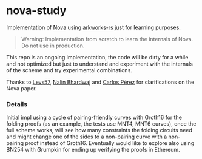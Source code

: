 # nova-study

Implementation of [Nova](https://eprint.iacr.org/2021/370.pdf) using [arkworks-rs](https://github.com/arkworks-rs/) just for learning purposes.

> Warning: Implementation from scratch to learn the internals of Nova. Do not use in production.

This repo is an ongoing implementation, the code will be dirty for a while and not optimized but just to understand and experiment with the internals of the scheme and try experimental combinations.

Thanks to [Levs57](https://twitter.com/levs57), [Nalin Bhardwaj](https://twitter.com/nibnalin) and [Carlos Pérez](https://twitter.com/cperezz19) for clarifications on the Nova paper.

### Details
Initial impl using a cycle of pairing-friendly curves with Groth16 for the folding proofs (as an example, the tests use MNT4, MNT6 curves), once the full scheme works, will see how many constraints the folding circuits need and might change one of the sides to a non-pairing curve with a non-pairing proof instead of Groth16. Eventually would like to explore also using BN254 with Grumpkin for ending up verifying the proofs in Ethereum.
